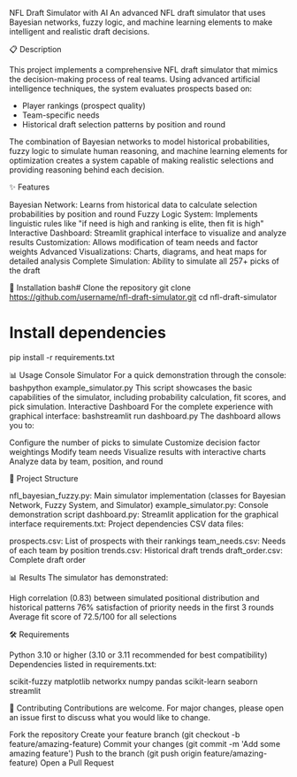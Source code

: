 NFL Draft Simulator with AI
An advanced NFL draft simulator that uses Bayesian networks, fuzzy logic, and machine learning elements to make intelligent and realistic draft decisions.

📋 Description

This project implements a comprehensive NFL draft simulator that mimics the decision-making process of real teams. Using advanced artificial intelligence techniques, the system evaluates prospects based on:

- Player rankings (prospect quality)
- Team-specific needs
- Historical draft selection patterns by position and round

The combination of Bayesian networks to model historical probabilities, fuzzy logic to simulate human reasoning, and machine learning elements for optimization creates a system capable of making realistic selections and providing reasoning behind each decision.

✨ Features

Bayesian Network: Learns from historical data to calculate selection probabilities by position and round
Fuzzy Logic System: Implements linguistic rules like "if need is high and ranking is elite, then fit is high"
Interactive Dashboard: Streamlit graphical interface to visualize and analyze results
Customization: Allows modification of team needs and factor weights
Advanced Visualizations: Charts, diagrams, and heat maps for detailed analysis
Complete Simulation: Ability to simulate all 257+ picks of the draft

🚀 Installation
bash# Clone the repository
git clone https://github.com/username/nfl-draft-simulator.git
cd nfl-draft-simulator

# Install dependencies
pip install -r requirements.txt

📊 Usage
Console Simulator
For a quick demonstration through the console:
bashpython example_simulator.py
This script showcases the basic capabilities of the simulator, including probability calculation, fit scores, and pick simulation.
Interactive Dashboard
For the complete experience with graphical interface:
bashstreamlit run dashboard.py
The dashboard allows you to:

Configure the number of picks to simulate
Customize decision factor weightings
Modify team needs
Visualize results with interactive charts
Analyze data by team, position, and round

📁 Project Structure

nfl_bayesian_fuzzy.py: Main simulator implementation (classes for Bayesian Network, Fuzzy System, and Simulator)
example_simulator.py: Console demonstration script
dashboard.py: Streamlit application for the graphical interface
requirements.txt: Project dependencies
CSV data files:

prospects.csv: List of prospects with their rankings
team_needs.csv: Needs of each team by position
trends.csv: Historical draft trends
draft_order.csv: Complete draft order

📊 Results
The simulator has demonstrated:

High correlation (0.83) between simulated positional distribution and historical patterns
76% satisfaction of priority needs in the first 3 rounds
Average fit score of 72.5/100 for all selections

🛠️ Requirements

Python 3.10 or higher (3.10 or 3.11 recommended for best compatibility)
Dependencies listed in requirements.txt:

scikit-fuzzy
matplotlib
networkx
numpy
pandas
scikit-learn
seaborn
streamlit

🤝 Contributing
Contributions are welcome. For major changes, please open an issue first to discuss what you would like to change.

Fork the repository
Create your feature branch (git checkout -b feature/amazing-feature)
Commit your changes (git commit -m 'Add some amazing feature')
Push to the branch (git push origin feature/amazing-feature)
Open a Pull Request
